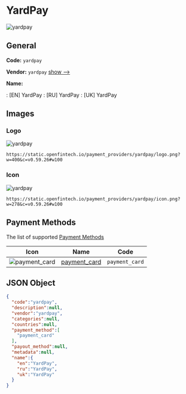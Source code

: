 
# YardPay 
![yardpay](https://static.openfintech.io/payment_providers/yardpay/logo.png?w=400&c=v0.59.26#w100)  

## General 
 
**Code:** `yardpay` 
 
**Vendor:** `yardpay` [show -->](/vendors/yardpay/) 
 
**Name:** 
 
:	[EN] YardPay 
:	[RU] YardPay 
:	[UK] YardPay 
 

## Images 

### Logo 
 
![yardpay](https://static.openfintech.io/payment_providers/yardpay/logo.png?w=400&c=v0.59.26#w100)  

```
https://static.openfintech.io/payment_providers/yardpay/logo.png?w=400&c=v0.59.26#w100
```  

### Icon 
 
![yardpay](https://static.openfintech.io/payment_providers/yardpay/icon.png?w=278&c=v0.59.26#w100)  

```
https://static.openfintech.io/payment_providers/yardpay/icon.png?w=278&c=v0.59.26#w100
```  

## Payment Methods 
 
The list of supported [Payment Methods](/payment-methods/) 

|Icon|Name|Code| 
|:---:|:---:|:---:| 
|![payment_card](https://static.openfintech.io/payment_methods/payment_card/icon.svg?w=278&c=v0.59.26#w100) |[payment_card](/payment-methods/payment_card/)|`payment_card`| 
 

## JSON Object 

```json
{
  "code":"yardpay",
  "description":null,
  "vendor":"yardpay",
  "categories":null,
  "countries":null,
  "payment_method":[
    "payment_card"
  ],
  "payout_method":null,
  "metadata":null,
  "name":{
    "en":"YardPay",
    "ru":"YardPay",
    "uk":"YardPay"
  }
}
```  
